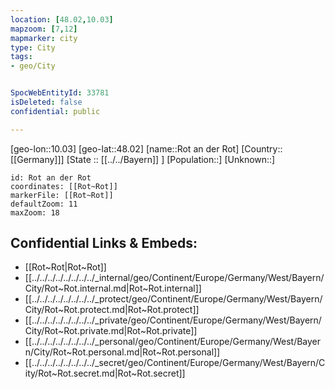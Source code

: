 ```yaml
---
location: [48.02,10.03]
mapzoom: [7,12] 
mapmarker: city 
type: City
tags:
- geo/City


SpocWebEntityId: 33781
isDeleted: false
confidential: public

---
```

[geo-lon::10.03]
[geo-lat::48.02]
[name::Rot an der Rot]
[Country::[[Germany]]]
[State :: [[../../Bayern]] ]
[Population::]
[Unknown::]


```leaflet
id: Rot an der Rot
coordinates: [[Rot~Rot]]
markerFile: [[Rot~Rot]]
defaultZoom: 11 
maxZoom: 18
```


## Confidential Links & Embeds: 
- [[Rot~Rot|Rot~Rot]] 
- [[../../../../../../../../_internal/geo/Continent/Europe/Germany/West/Bayern/City/Rot~Rot.internal.md|Rot~Rot.internal]] 
- [[../../../../../../../../_protect/geo/Continent/Europe/Germany/West/Bayern/City/Rot~Rot.protect.md|Rot~Rot.protect]] 
- [[../../../../../../../../_private/geo/Continent/Europe/Germany/West/Bayern/City/Rot~Rot.private.md|Rot~Rot.private]] 
- [[../../../../../../../../_personal/geo/Continent/Europe/Germany/West/Bayern/City/Rot~Rot.personal.md|Rot~Rot.personal]] 
- [[../../../../../../../../_secret/geo/Continent/Europe/Germany/West/Bayern/City/Rot~Rot.secret.md|Rot~Rot.secret]] 
